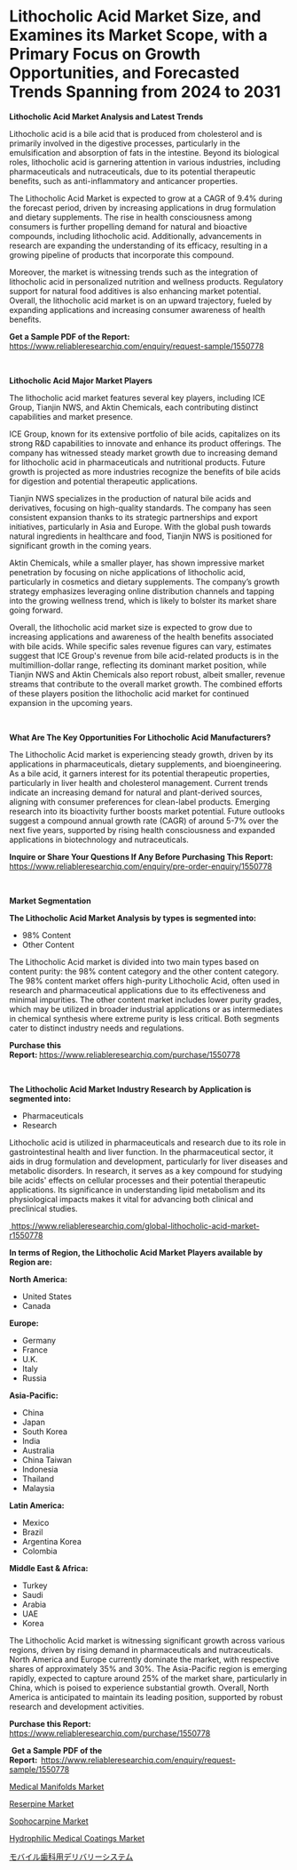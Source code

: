 <p><h1>Lithocholic Acid Market Size, and Examines its Market Scope, with a Primary Focus on Growth Opportunities, and Forecasted Trends Spanning from 2024 to 2031</h1></p><p><strong>Lithocholic Acid Market Analysis and Latest Trends</strong></p>
<p><p>Lithocholic acid is a bile acid that is produced from cholesterol and is primarily involved in the digestive processes, particularly in the emulsification and absorption of fats in the intestine. Beyond its biological roles, lithocholic acid is garnering attention in various industries, including pharmaceuticals and nutraceuticals, due to its potential therapeutic benefits, such as anti-inflammatory and anticancer properties.</p><p>The Lithocholic Acid Market is expected to grow at a CAGR of 9.4% during the forecast period, driven by increasing applications in drug formulation and dietary supplements. The rise in health consciousness among consumers is further propelling demand for natural and bioactive compounds, including lithocholic acid. Additionally, advancements in research are expanding the understanding of its efficacy, resulting in a growing pipeline of products that incorporate this compound. </p><p>Moreover, the market is witnessing trends such as the integration of lithocholic acid in personalized nutrition and wellness products. Regulatory support for natural food additives is also enhancing market potential. Overall, the lithocholic acid market is on an upward trajectory, fueled by expanding applications and increasing consumer awareness of health benefits.</p></p>
<p><strong>Get a Sample PDF of the Report:&nbsp;</strong> <a href="https://www.reliableresearchiq.com/enquiry/request-sample/1550778?utm_campaign=101&utm_medium=2&utm_source=Github&utm_content=ia&utm_term=08112024&utm_id=lithocholic-acid">https://www.reliableresearchiq.com/enquiry/request-sample/1550778</a></p>
<p>&nbsp;</p>
<p><strong>Lithocholic Acid Major Market Players</strong></p>
<p><p>The lithocholic acid market features several key players, including ICE Group, Tianjin NWS, and Aktin Chemicals, each contributing distinct capabilities and market presence. </p><p>ICE Group, known for its extensive portfolio of bile acids, capitalizes on its strong R&D capabilities to innovate and enhance its product offerings. The company has witnessed steady market growth due to increasing demand for lithocholic acid in pharmaceuticals and nutritional products. Future growth is projected as more industries recognize the benefits of bile acids for digestion and potential therapeutic applications.</p><p>Tianjin NWS specializes in the production of natural bile acids and derivatives, focusing on high-quality standards. The company has seen consistent expansion thanks to its strategic partnerships and export initiatives, particularly in Asia and Europe. With the global push towards natural ingredients in healthcare and food, Tianjin NWS is positioned for significant growth in the coming years.</p><p>Aktin Chemicals, while a smaller player, has shown impressive market penetration by focusing on niche applications of lithocholic acid, particularly in cosmetics and dietary supplements. The company’s growth strategy emphasizes leveraging online distribution channels and tapping into the growing wellness trend, which is likely to bolster its market share going forward.</p><p>Overall, the lithocholic acid market size is expected to grow due to increasing applications and awareness of the health benefits associated with bile acids. While specific sales revenue figures can vary, estimates suggest that ICE Group's revenue from bile acid-related products is in the multimillion-dollar range, reflecting its dominant market position, while Tianjin NWS and Aktin Chemicals also report robust, albeit smaller, revenue streams that contribute to the overall market growth. The combined efforts of these players position the lithocholic acid market for continued expansion in the upcoming years.</p></p>
<p>&nbsp;</p>
<p><strong>What Are The Key Opportunities For Lithocholic Acid Manufacturers?</strong></p>
<p><p>The Lithocholic Acid market is experiencing steady growth, driven by its applications in pharmaceuticals, dietary supplements, and bioengineering. As a bile acid, it garners interest for its potential therapeutic properties, particularly in liver health and cholesterol management. Current trends indicate an increasing demand for natural and plant-derived sources, aligning with consumer preferences for clean-label products. Emerging research into its bioactivity further boosts market potential. Future outlooks suggest a compound annual growth rate (CAGR) of around 5-7% over the next five years, supported by rising health consciousness and expanded applications in biotechnology and nutraceuticals.</p></p>
<p><strong>Inquire or Share Your Questions If Any Before Purchasing This Report:</strong> <a href="https://www.reliableresearchiq.com/enquiry/pre-order-enquiry/1550778?utm_campaign=101&utm_medium=2&utm_source=Github&utm_content=ia&utm_term=08112024&utm_id=lithocholic-acid">https://www.reliableresearchiq.com/enquiry/pre-order-enquiry/1550778</a></p>
<p>&nbsp;</p>
<p><strong>Market Segmentation</strong></p>
<p><strong>The Lithocholic Acid Market Analysis by types is segmented into:</strong></p>
<p><ul><li>98% Content</li><li>Other Content</li></ul></p>
<p><p>The Lithocholic Acid market is divided into two main types based on content purity: the 98% content category and the other content category. The 98% content market offers high-purity Lithocholic Acid, often used in research and pharmaceutical applications due to its effectiveness and minimal impurities. The other content market includes lower purity grades, which may be utilized in broader industrial applications or as intermediates in chemical synthesis where extreme purity is less critical. Both segments cater to distinct industry needs and regulations.</p></p>
<p><strong>Purchase this Report:&nbsp;</strong><a href="https://www.reliableresearchiq.com/purchase/1550778?utm_campaign=101&utm_medium=2&utm_source=Github&utm_content=ia&utm_term=08112024&utm_id=lithocholic-acid">https://www.reliableresearchiq.com/purchase/1550778</a></p>
<p>&nbsp;</p>
<p><strong>The Lithocholic Acid Market Industry Research by Application is segmented into:</strong></p>
<p><ul><li>Pharmaceuticals</li><li>Research</li></ul></p>
<p><p>Lithocholic acid is utilized in pharmaceuticals and research due to its role in gastrointestinal health and liver function. In the pharmaceutical sector, it aids in drug formulation and development, particularly for liver diseases and metabolic disorders. In research, it serves as a key compound for studying bile acids' effects on cellular processes and their potential therapeutic applications. Its significance in understanding lipid metabolism and its physiological impacts makes it vital for advancing both clinical and preclinical studies.</p></p>
<p><a href="https://www.reliableresearchiq.com/global-lithocholic-acid-market-r1550778?utm_campaign=101&utm_medium=2&utm_source=Github&utm_content=ia&utm_term=08112024&utm_id=lithocholic-acid">&nbsp;https://www.reliableresearchiq.com/global-lithocholic-acid-market-r1550778</a></p>
<p><strong>In terms of Region, the Lithocholic Acid Market Players available by Region are:</strong></p>
<p>
    <p> <strong> North America: </strong>
        <ul>
            <li>United States</li>
            <li>Canada</li>
        </ul>
        </p> 
    <p> <strong> Europe: </strong>
        <ul>
            <li>Germany</li>
            <li>France</li>
            <li>U.K.</li>
            <li>Italy</li>
            <li>Russia</li>
        </ul>
        </p> 
    <p> <strong> Asia-Pacific: </strong>
        <ul>
            <li>China</li>
            <li>Japan</li>
            <li>South Korea</li>
            <li>India</li>
            <li>Australia</li>
            <li>China Taiwan</li>
            <li>Indonesia</li>
            <li>Thailand</li>
            <li>Malaysia</li>
        </ul>
        </p> 
    <p> <strong> Latin America: </strong>
        <ul>
            <li>Mexico</li>
            <li>Brazil</li>
            <li>Argentina Korea</li>
            <li>Colombia</li>
        </ul>
        </p> 
    <p> <strong> Middle East & Africa: </strong>
        <ul>
            <li>Turkey</li>
            <li>Saudi</li>
            <li>Arabia</li>
            <li>UAE</li>
            <li>Korea</li>
        </ul>
    </p>
    </p>
<p><p>The Lithocholic Acid market is witnessing significant growth across various regions, driven by rising demand in pharmaceuticals and nutraceuticals. North America and Europe currently dominate the market, with respective shares of approximately 35% and 30%. The Asia-Pacific region is emerging rapidly, expected to capture around 25% of the market share, particularly in China, which is poised to experience substantial growth. Overall, North America is anticipated to maintain its leading position, supported by robust research and development activities.</p></p>
<p><strong>Purchase this Report: </strong><a href="https://www.reliableresearchiq.com/purchase/1550778?utm_campaign=101&utm_medium=2&utm_source=Github&utm_content=ia&utm_term=08112024&utm_id=lithocholic-acid">https://www.reliableresearchiq.com/purchase/1550778</a></p>
<p>&nbsp;<strong>Get a Sample PDF of the Report:&nbsp;&nbsp;</strong><a href="https://www.reliableresearchiq.com/enquiry/request-sample/1550778?utm_campaign=101&utm_medium=2&utm_source=Github&utm_content=ia&utm_term=08112024&utm_id=lithocholic-acid">https://www.reliableresearchiq.com/enquiry/request-sample/1550778</a></p>
<p><strong></strong></p>
<p><p><a href="https://issuu.com/reportprime-2/docs/medical-manifolds-market-size-2030._2777c56f4cdb81?utm_campaign=101&utm_medium=2&utm_source=Github&utm_content=ia&utm_term=08112024&utm_id=lithocholic-acid">Medical Manifolds Market</a></p><p><a href="https://github.com/azucena6lzcou/Market-Research-Report-List-1/blob/main/reserpine-market.md?utm_campaign=101&utm_medium=2&utm_source=Github&utm_content=ia&utm_term=08112024&utm_id=lithocholic-acid">Reserpine Market</a></p><p><a href="https://github.com/ellenqyqdyches/Market-Research-Report-List-1/blob/main/sophocarpine-market.md?utm_campaign=101&utm_medium=2&utm_source=Github&utm_content=ia&utm_term=08112024&utm_id=lithocholic-acid">Sophocarpine Market</a></p><p><a href="https://issuu.com/reportprime-2/docs/hydrophilic-medical-coatings-market_6aa57cdf57cca5?utm_campaign=101&utm_medium=2&utm_source=Github&utm_content=ia&utm_term=08112024&utm_id=lithocholic-acid">Hydrophilic Medical Coatings Market</a></p><p><a href="https://github.com/lababdou/Market-Research-Report-List-6/blob/main/839309422604.md?utm_campaign=101&utm_medium=2&utm_source=Github&utm_content=ia&utm_term=08112024&utm_id=lithocholic-acid">モバイル歯科用デリバリーシステム</a></p></p>
